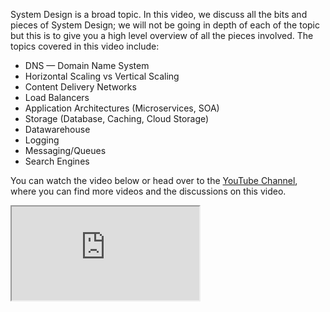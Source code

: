 System Design is a broad topic. In this video, we discuss all the bits and pieces of System Design; we will not be going
in depth of each of the topic but this is to give you a high level overview of all the pieces involved. The topics
covered in this video include:

* DNS — Domain Name System
* Horizontal Scaling vs Vertical Scaling
* Content Delivery Networks
* Load Balancers
* Application Architectures (Microservices, SOA)
* Storage (Database, Caching, Cloud Storage)
* Datawarehouse
* Logging
* Messaging/Queues
* Search Engines

You can watch the video below or head over to the [YouTube Channel](https://www.youtube.com/watch?v=37AFBZv4_6Y), where you can find more videos and the discussions on this video.

<iframe src="https://www.youtube.com/embed/37AFBZv4_6Y" title="System Design 101" />

If you liked this video, you are going to love our [YouTube Channel](https://youtube.com/theroadmap?sub_confirmation=1).
